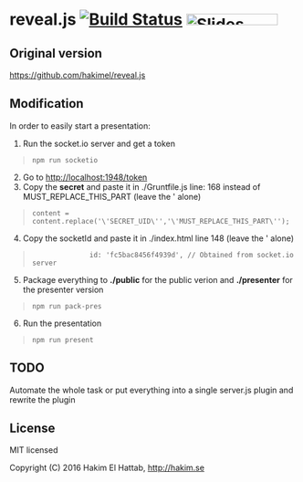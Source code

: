 # reveal.js [![Build Status](https://travis-ci.org/scips/reveal.js.svg?branch=master)](https://travis-ci.org/scips/reveal.js) <a href="https://slides.com?ref=github"><img src="https://s3.amazonaws.com/static.slid.es/images/slides-github-banner-320x40.png?1" alt="Slides" width="160" height="20"></a>

## Original version

https://github.com/hakimel/reveal.js

## Modification

In order to easily start a presentation:

1. Run the socket.io server and get a token


>     npm run socketio

2. Go to [http://localhost:1948/token](http://localhost:1948/token)
3. Copy the **secret** and paste it in ./Gruntfile.js line: 168 instead of MUST_REPLACE_THIS_PART (leave the \' alone)

>     content = content.replace('\'SECRET_UID\'','\'MUST_REPLACE_THIS_PART\'');

4. Copy the socketId and paste it in ./index.html line 148 (leave the ' alone)

> 			        id: 'fc5bac8456f4939d', // Obtained from socket.io server

5. Package everything to **./public** for the public verion and **./presenter** for the presenter version

>     npm run pack-pres

6. Run the presentation

>     npm run present


## TODO

Automate the whole task or put everything into a single server.js plugin and rewrite the plugin

## License

MIT licensed

Copyright (C) 2016 Hakim El Hattab, http://hakim.se
